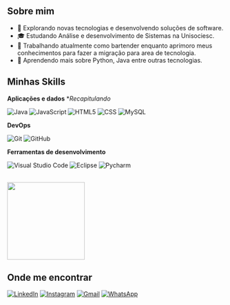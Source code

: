 ## Sobre mim

- 🤔 Explorando novas tecnologias e desenvolvendo soluções de software.
- 🎓 Estudando Análise e desenvolvimento de Sistemas na Unisociesc.
- 💼 Trabalhando atualmente como bartender enquanto aprimoro meus conhecimentos para fazer a migração para area de tecnologia.
- 🌱 Aprendendo mais sobre Python, Java entre outras tecnologias.

## Minhas Skills

**Aplicações e dados** **Recapitulando*

![Java](https://img.shields.io/badge/-Java-333333?style=flat&logo=Java&logoColor=007396)
![JavaScript](https://img.shields.io/badge/-JavaScript-333333?style=flat&logo=javascript)
![HTML5](https://img.shields.io/badge/-HTML5-333333?style=flat&logo=HTML5)
![CSS](https://img.shields.io/badge/-CSS-333333?style=flat&logo=CSS3&logoColor=1572B6)
![MySQL](https://img.shields.io/badge/-MySQL-333333?style=flat&logo=mysql)


**DevOps**

![Git](https://img.shields.io/badge/-Git-333333?style=flat&logo=git)
![GitHub](https://img.shields.io/badge/-GitHub-333333?style=flat&logo=github)


**Ferramentas de desenvolvimento**

![Visual Studio Code](https://img.shields.io/badge/-Visual%20Studio%20Code-333333?style=flat&logo=visual-studio-code&logoColor=007ACC)
![Eclipse](https://img.shields.io/badge/-Eclipse-333333?style=flat&logo=eclipse-ide&logoColor=2C2255)
![Pycharm](https://img.shields.io/badge/PyCharm-333333?style=flat&logo=pycharm&logoColor=white)


<br/>

<a href="https://github.com/gugaroodrigues" title="Perfil do Gus">
  <img height="180em" src="https://github-readme-stats.vercel.app/api?username=gugaroodrigues&theme=dracula&show_icons=true" />
</a>

## Onde me encontrar
[![LinkedIn](https://img.shields.io/badge/LinkedIn-333333?style=for-the-badge&logo=linkedin&logoColor=white)](https://www.linkedin.com/in/gusroodrigues/)
[![Instagram](https://img.shields.io/badge/-Instagram-333333?style=for-the-badge&logo=instagram&logoColor=white)](https://www.instagram.com/gus.roodriguesb/)
[![Gmail](https://img.shields.io/badge/Gmail-333333?style=for-the-badge&logo=gmail&logoColor=red)](mailto:gugaaroodrigues@gmail.com)
[![WhatsApp](https://img.shields.io/badge/WhatsApp-333333?style=for-the-badge&logo=whatsapp&logoColor=white)](https://wa.me/5547996937037)
